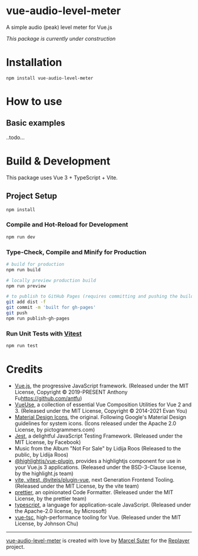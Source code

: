 # vue-audio-level-meter
A simple audio (peak) level meter for Vue.js

*This package is currently under construction*

# Installation
    npm install vue-audio-level-meter


# How to use
## Basic examples    

..todo...

# Build & Development

This package uses Vue 3 + TypeScript + Vite.

## Project Setup

```sh
npm install
```

### Compile and Hot-Reload for Development

```sh
npm run dev
```

### Type-Check, Compile and Minify for Production

```sh
# build for production
npm run build

# locally preview production build
npm run preview

# to publish to GitHub Pages (requires committing and pushing the build in the /dist folder)
git add dist -f
git commit -m 'built for gh-pages'
git push
npm run publish-gh-pages
```

### Run Unit Tests with [Vitest](https://vitest.dev/)

```sh
npm run test
```

# Credits

*   [Vue.js](https://vuejs.org/), the progressive JavaScript framework. (Released under the MIT License, Copyright © 2019-PRESENT Anthony Fu<https://github.com/antfu>)
*   [VueUse](https://vueuse.org/), a collection of essential Vue Composition Utilities for Vue 2 and 3. (Released under the MIT License, Copyright © 2014-2021 Evan You)
*   [Material Design Icons](https://materialdesignicons.com/), the original. Following Google's Material Design guidelines for system icons. (Icons released under the Apache 2.0 License, by pictogrammers.com)
*   [Jest](https://jestjs.io/), a delightful JavaScript Testing Framework. (Released under the MIT License, by Facebook)
*   Music from the Album "Not For Sale" by Lidija Roos (Released to the public, by Lidija Roos)
*   [@highlightjs/vue-plugin](https://github.com/highlightjs/vue-plugin), provides a highlightjs component for use in your Vue.js 3 applications. (Released under the BSD-3-Clause license, by the highlight.js team)
*   [vite, vitest, @vitejs/plugin-vue](https://github.com/vitejs/vite), next Generation Frontend Tooling. (Released under the MIT License, by the vite team)
*   [prettier](https://github.com/prettier/prettier), an opinionated Code Formatter. (Released under the MIT License, by the prettier team)
*   [typescript](https://github.com/Microsoft/TypeScript), a language for application-scale JavaScript. (Released under the Apache-2.0 license, by Microsoft)
*   [vue-tsc](https://github.com/johnsoncodehk/volar), high-performance tooling for Vue. (Released under the MIT License, by Johnson Chu)

---

[vue-audio-level-meter](https://github.com/suterma/vue-audio-level-meter) is created with love by [Marcel Suter](https://marcelsuter.ch) for the [Replayer](https://replayer.app) project.
 